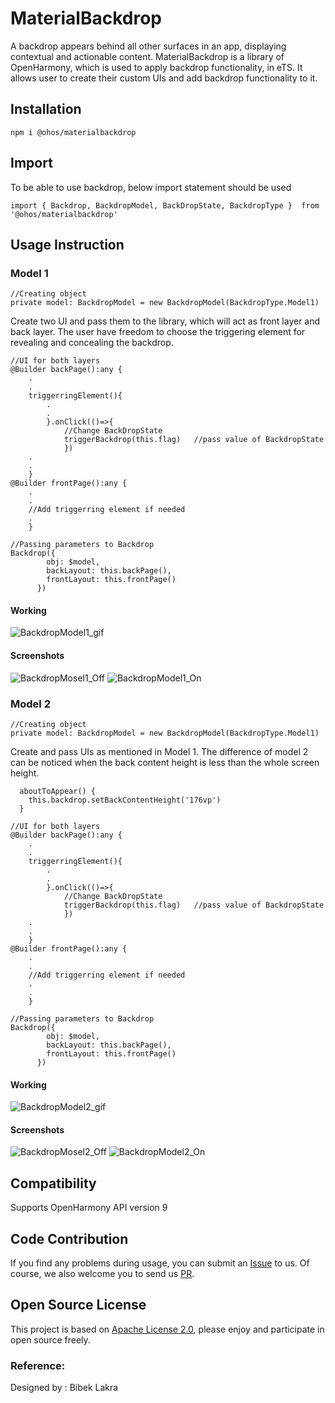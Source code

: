 # MaterialBackdrop

A backdrop appears behind all other surfaces in an app, displaying contextual and actionable content.
MaterialBackdrop is a library of OpenHarmony, which is used to apply backdrop functionality, in eTS.
It allows user to create their custom UIs and add backdrop functionality to it.

## Installation

```ets 
npm i @ohos/materialbackdrop
```

## Import

To be able to use backdrop, below import statement should be used

```ets
import { Backdrop, BackdropModel, BackDropState, BackdropType }  from '@ohos/materialbackdrop'
```


## Usage Instruction
### Model 1
```ets
//Creating object 
private model: BackdropModel = new BackdropModel(BackdropType.Model1)
```
Create two UI and pass them to the library, which will act as front layer
and back layer. The user have freedom to choose the triggering element
for revealing and concealing the backdrop.
```ets
//UI for both layers 
@Builder backPage():any {
    .
    .
    triggerringElement(){
        .
        .
        }.onClick(()=>{
            //Change BackDropState
            triggerBackdrop(this.flag)   //pass value of BackdropState
            })
    .
    .
    }
@Builder frontPage():any {
    .
    .
    //Add triggerring element if needed
    .
    }   
```

```ets
//Passing parameters to Backdrop
Backdrop({
        obj: $model,
        backLayout: this.backPage(),
        frontLayout: this.frontPage()
      })
```
#### Working
![BackdropModel1_gif](https://github.com/BLakra01/MaterialBackdrop/blob/main/screenshots/4.gif)
#### Screenshots
![BackdropMosel1_Off](https://github.com/BLakra01/MaterialBackdrop/blob/main/screenshots/1.png)
![BackdropModel1_On](https://github.com/BLakra01/MaterialBackdrop/blob/main/screenshots/2.png)

### Model 2
```ets
//Creating object 
private model: BackdropModel = new BackdropModel(BackdropType.Model1)
```
Create and pass UIs as mentioned in Model 1. The difference of model 2 
can be noticed when the back content height is less than the whole screen height.
```ets
  aboutToAppear() {
    this.backdrop.setBackContentHeight('176vp')
  }
```
```ets
//UI for both layers 
@Builder backPage():any {
    .
    .
    triggerringElement(){
        .
        .
        }.onClick(()=>{
            //Change BackDropState
            triggerBackdrop(this.flag)   //pass value of BackdropState
            })
    .
    .
    }
@Builder frontPage():any {
    .
    .
    //Add triggerring element if needed
    .
    .
    }   
```

```ets
//Passing parameters to Backdrop
Backdrop({
        obj: $model,
        backLayout: this.backPage(),
        frontLayout: this.frontPage()
      })
```
#### Working
![BackdropModel2_gif](https://github.com/BLakra01/MaterialBackdrop/blob/main/screenshots/5.gif)
#### Screenshots
![BackdropMosel2_Off](https://github.com/BLakra01/MaterialBackdrop/blob/main/screenshots/1.png)
![BackdropModel2_On](https://github.com/BLakra01/MaterialBackdrop/blob/main/screenshots/3.png)

## Compatibility

Supports OpenHarmony API version 9 

## Code Contribution
If you find any problems during usage, you can submit an [Issue](https://github.com/Applib-OpenHarmony/MaterialBackdrop/issues) to us. 
Of course, we also welcome you to send us [PR](https://github.com/Applib-OpenHarmony/MaterialBackdrop/pulls).

## Open Source License
This project is based on [Apache License 2.0](https://github.com/Applib-OpenHarmony/MaterialBackdrop/blob/main/LICENSE), please enjoy and 
participate in open source freely.

### Reference:

Designed by : Bibek Lakra

